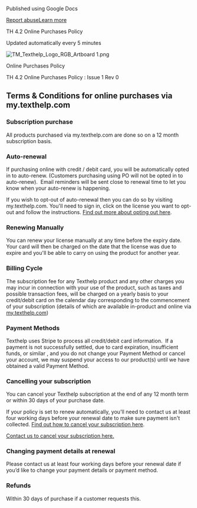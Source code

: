 Published using Google Docs

[Report abuse](https://drive.google.com/abuse?id=AKkXjoxKgawshlUn_l9a0qiwgVuWY4MJcOgf7abzGcoMsYc7CW7t0IQEjC5QL1CPeJyeoRzr0IznwcB6mVkdP78:0&docurl=https://docs.google.com/document/d/e/2PACX-1vQCSBCA7MNK_t-Rm0-jpUzEqArG9MzZzgtP6pyMLUDi9Pvdg2Xmd5-XeCV0BoXQ1V2jkx4J3v4pMvjw/pub)[Learn more](https://support.google.com/docs/answer/183965 "Learn more")

TH 4.2 Online Purchases Policy

Updated automatically every 5 minutes

![TM_Texthelp_Logo_RGB_Artboard 1.png](https://lh7-rt.googleusercontent.com/docsz/AD_4nXf9ErfWvpj26AyxLMBeaKgDwdLyrzRyjYbGh50BUcqLvnG7I1z5a0zP4kZW8h6slMP8OoG_HVdHyM8i9boipWrHLg0c2C4xyAzfKi95ygX3qmOYDoGXXFvEuZ08jIcDWhNApC-9d8e4cb8oo7E?key=CerK5W3GX_iAWo_Mi8_AKg)

Online Purchases Policy

TH 4.2 Online Purchases Policy : Issue 1 Rev 0

Terms & Conditions for online purchases via my.texthelp.com
-----------------------------------------------------------

### Subscription purchase

All products purchased via my.texthelp.com are done so on a 12 month subscription basis.  

### Auto-renewal

If purchasing online with credit / debit card, you will be automatically opted in to auto-renew. (Customers purchasing using PO will not be opted in to auto-renew).  Email reminders will be sent close to renewal time to let you know when your auto-renew is happening.

If you wish to opt-out of auto-renewal then you can do so by visiting my.texthelp.com. You'll need to sign in, click on the license you want to opt-out and follow the instructions. [Find out more about opting out here](https://www.google.com/url?q=https://support.texthelp.com/help/opting-out-of-auto-renewal&sa=D&source=editors&ust=1733698868242305&usg=AOvVaw24CJJ29vBT_xVvyqoqBq40).

### Renewing Manually

You can renew your license manually at any time before the expiry date. Your card will then be charged on the date that the license was due to expire and you'll be able to carry on using the product for another year.

### Billing Cycle

The subscription fee for any Texthelp product and any other charges you may incur in connection with your use of the product, such as taxes and possible transaction fees, will be charged on a yearly basis to your credit/debit card on the calendar day corresponding to the commencement of your subscription (details of which are available in-product and online via [my.texthelp.com](https://www.google.com/url?q=https://my.texthelp.com/&sa=D&source=editors&ust=1733698868243149&usg=AOvVaw3-1FGXYX-1Y44It5_Ds2d6))

### Payment Methods

Texthelp uses Stripe to process all credit/debit card information.  If a payment is not successfully settled, due to card expiration, insufficient funds, or similar , and you do not change your Payment Method or cancel your account, we may suspend your access to our product(s) until we have obtained a valid Payment Method.

### Cancelling your subscription

You can cancel your Texthelp subscription at the end of any 12 month term or within 30 days of your purchase date.

If your policy is set to renew automatically, you'll need to contact us at least four working days before your renewal date to make sure payment isn't collected. [Find out how to cancel your subscription here](https://www.google.com/url?q=https://support.texthelp.com/help/opting-out-of-auto-renewal&sa=D&source=editors&ust=1733698868244390&usg=AOvVaw0cs4X9JBPIVi1JEUsG4BmJ).

[Contact us to cancel your subscription here.](https://www.google.com/url?q=https://www.texthelp.com/support/contact-us/&sa=D&source=editors&ust=1733698868244961&usg=AOvVaw18RblZ-xczK007W32ippES)

### Changing payment details at renewal

Please contact us at least four working days before your renewal date if you’d like to change your payment details or payment method.

### Refunds

Within 30 days of purchase if a customer requests this.